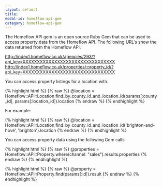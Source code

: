 ```yaml
---
layout: default
title:
modal-id: homeflow-api-gem
category: homeflow-api-gem
---
```

The Homeflow API gem is an open source Ruby Gem that can be used to access property data from the Homeflow API. The following URL's show the data returned from the Homeflow API.

http://index1.homeflow.co.uk/agencies/293/?api_key=XXXXXXXXXXXXXXXXXXXXXXXXXXXXXXXX
http://index1.homeflow.co.uk/properties/:property_id/?api_key=XXXXXXXXXXXXXXXXXXXXXXXXXXXXXXXX

You can access property listings for a location with.

{% highlight html %}
{% raw %}
	@location = Homeflow::API::Location.find_by_county_id_and_location_id(params[:county_id], params[:location_id]).location
{% endraw %}
{% endhighlight %}

For example:

{% highlight html %}
{% raw %}
	@location = Homeflow::API::Location.find_by_county_id_and_location_id('brighton-and-hove', 'brighton').location
{% endraw %}
{% endhighlight %}

You can access property data using the following Gem calls

{% highlight html %}
{% raw %}
	@properties = Homeflow::API::Property.where(channel: "sales").results.properties
{% endraw %}
{% endhighlight %}


{% highlight html %}
{% raw %}
	@property = Homeflow::API::Property.find(params[:id]).result
{% endraw %}
{% endhighlight %}

